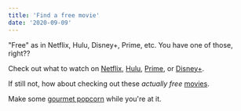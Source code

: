 ```yaml
---
title: 'Find a free movie'
date: '2020-09-09'
---
```


"Free" as in Netflix, Hulu, Disney+, Prime, etc. You have one of those, right??

Check out what to watch on [Netflix](https://www.whats-on-netflix.com/what-to-watch/), [Hulu](https://www.esquire.com/entertainment/music/g30389440/best-shows-on-hulu/), [Prime](https://editorial.rottentomatoes.com/guide/best-movies-on-amazon-prime-right-now/), or [Disney+](https://editorial.rottentomatoes.com/guide/best-disney-movies-to-watch-now/).

If still not, how about checking out these *actually free* [movies](https://www.youtube.com/playlist?list=PLyMSG-Q0Oh8cr6AG1jbptCGW5P6n-_Szz).

Make some [gourmet popcorn](https://www.foodnetwork.com/recipes/articles/50-flavored-popcorn-recipes) while you're at it.